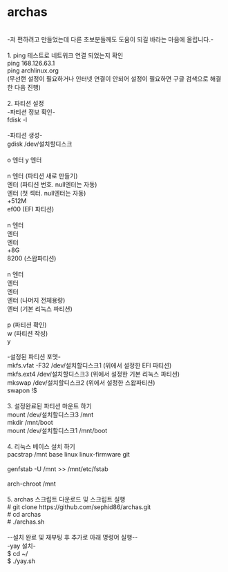 # archas

<br>
-저 편하려고 만들었는데 다른 초보분들께도 도움이 되길 바라는 마음에 올립니다.-<br>
<br>
1. ping 테스트로 네트워크 연결 되었는지 확인<br>
ping 168.126.63.1<br>
ping archlinux.org<br>
(무선랜 설정이 필요하거나 인터넷 연결이 안되어 설정이 필요하면 구글 검색으로 해결한 다음 진행)<br>
<br>
2. 파티션 설정<br>
-파티션 정보 확인-<br>
fdisk -l<br>
<br>
-파티션 생성-<br>
gdisk /dev/설치할디스크<br>
<br>
o 엔터 y 엔터<br>
<br>
n 엔터 (파티션 새로 만들기)<br>
엔터 (파티션 번호. null엔터는 자동)<br>
엔터 (첫 섹터. null엔터는 자동)<br>
+512M<br>
ef00 (EFI 파티션)<br>
<br>
n 엔터<br>
엔터<br>
엔터<br>
+8G<br>
8200 (스왑파티션)<br>
<br>
n 엔터<br>
엔터<br>
엔터<br>
엔터 (나머지 전체용량)<br>
엔터 (기본 리눅스 파티션)<br>
<br>
p (파티션 확인)<br>
w (파티션 작성)<br>
y<br>
<br>
-설정된 파티션 포멧-<br>
mkfs.vfat -F32 /dev/설치할디스크1 (위에서 설정한 EFI 파티션)<br>
mkfs.ext4 /dev/설치할디스크3 (위에서 설정한 기본 리눅스 파티션)<br>
mkswap /dev/설치할디스크2 (위에서 설정한 스왑파티션)<br>
swapon !$<br>
<br>
3. 설정완료된 파티션 마운트 하기<br>
mount /dev/설치할디스크3 /mnt<br>
mkdir /mnt/boot<br>
mount /dev/설치할디스크1 /mnt/boot<br>
<br>
4. 리눅스 베이스 설치 하기<br>
pacstrap /mnt base linux linux-firmware git<br>
<br>
genfstab -U /mnt >> /mnt/etc/fstab<br>
<br>
arch-chroot /mnt<br>
<br>
5. archas 스크립트 다운로드 및 스크립트 실행<br>
# git clone https://github.com/sephid86/archas.git<br>
# cd archas<br>
# ./archas.sh<br>
<br>
--설치 완료 및 재부팅 후 추가로 아래 명령어 실행--<br>
-yay 설치-<br>
$ cd ~/<br>
$ ./yay.sh<br>
